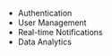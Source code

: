 <div class="features">
    <ul>
        <li>
                Authentication
        </li>
        <li>
                User Management
        </li>
        <li>
                Real-time Notifications
        </li>
        <li>
                Data Analytics
        </li>
</ul>

</div>